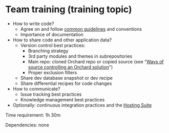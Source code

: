 # Team training (training topic)

- How to write code?
  - Agree on and follow [common guidelines](../../../DevelopmentGuidelines/Index.md) and conventions
  - Importance of documentation
- How to share code and other application data?
  - Version control best practices:
    - Branching strategy
    - 3rd party modules and themes in subrepositories
    - Main repo: cloned Orchard repo or copied source (see "[Ways of source controlling an Orchard solution](http://english.orchardproject.hu/blog/ways-of-source-controlling-an-orchard-solution)")
    - Proper exclusion filters
  - Share dev database snapshot or dev recipe
  - Share differential recipes for code changes
- How to communicate?
  - Issue tracking best practices
  - Knowledge management best practices
- Optionally: continuous integration practices and the [Hosting Suite](https://dotnest.com/knowledge-base/topics/lombiq-hosting-suite)

Time requirement: 1h 30m

Dependencies: none
